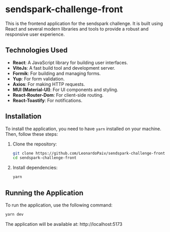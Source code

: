 # sendspark-challenge-front

This is the frontend application for the sendspark challenge. It is built using React and several modern libraries and tools to provide a robust and responsive user experience.

## Technologies Used

- **React**: A JavaScript library for building user interfaces.
- **ViteJs**: A fast build tool and development server.
- **Formik**: For building and managing forms.
- **Yup**: For form validation.
- **Axios**: For making HTTP requests.
- **MUI (Material-UI)**: For UI components and styling.
- **React-Router-Dom**: For client-side routing.
- **React-Toastify**: For notifications.

## Installation

To install the application, you need to have `yarn` installed on your machine. Then, follow these steps:

1. Clone the repository:
    ```sh
    git clone https://github.com/LeonardoPaiv/sendspark-challenge-front.git
    cd sendspark-challenge-front
    ```

2. Install dependencies:
    ```sh
    yarn
    ```

## Running the Application

To run the application, use the following command:
```sh
yarn dev
```
 The application will be available at: http://localhost:5173
